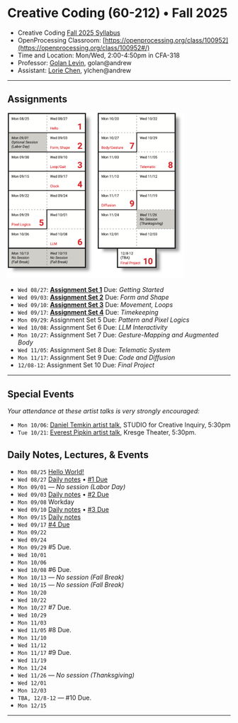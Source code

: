 # Creative Coding (60-212) • Fall 2025

* Creative Coding [Fall 2025 Syllabus](syllabus/60-212_syllabus_fall2025.md)
* OpenProcessing Classroom: [https://openprocessing.org/class/100952](https://openprocessing.org/class/100952#/)
* Time and Location: Mon/Wed, 2:00-4:50pm in CFA-318
* Professor: [Golan Levin](http://www.art.cmu.edu/people/golan-levin/), golan@andrew
* Assistant: [Lorie Chen](https://www.loriechen.com/), ylchen@andrew

---

## Assignments

<img src="syllabus/60-212_2025_schedule.png" width="400">

* `Wed 08/27`: [**Assignment Set 1**](assignments/assignment_1.md) Due: *Getting Started*
* `Wed 09/03`: [**Assignment Set 2**](assignments/assignment_2.md) Due: *Form and Shape*
* `Wed 09/10`: [**Assignment Set 3**](assignments/assignment_3.md) Due: *Movement, Loops*
* `Wed 09/17`: [**Assignment Set 4**](assignments/assignment_4.md) Due: *Timekeeping*
* `Mon 09/29`: Assignment Set 5 Due: *Pattern and Pixel Logics*
* `Wed 10/08`: Assignment Set 6 Due: *LLM Interactivity*
* `Mon 10/27`: Assignment Set 7 Due: *Gesture-Mapping and Augmented Body*
* `Wed 11/05`: Assignment Set 8 Due: *Telematic System*
* `Mon 11/17`: Assignment Set 9 Due: *Code and Diffusion*
* `12/08-12`: Assignment Set 10 Due: *Final Project*

---

## Special Events

*Your attendance at these artist talks is very strongly encouraged:*

* `Mon 10/06`: [Daniel Temkin artist talk](https://danieltemkin.com/), STUDIO for Creative Inquiry, 5:30pm 
* `Tue 10/21`: [Everest Pipkin artist talk](), Kresge Theater, 5:30pm.

## Daily Notes, Lectures, & Events

* `Mon 08/25` [Hello World!](daily_notes/20250825.md)
* `Wed 08/27` [Daily notes](daily_notes/20250827.md) • [#1 Due](assignments/assignment_1.md)
* `Mon 09/01` — *No session (Labor Day)*
* `Wed 09/03` [Daily notes](daily_notes/20250903.md) • [#2 Due](assignments/assignment_2.md)
* `Mon 09/08` Workday
* `Wed 09/10` [Daily notes](daily_notes/20250910.md) • [#3 Due](assignments/assignment_3.md)
* `Mon 09/15` [Daily notes](daily_notes/20250915.md)
* `Wed 09/17` [#4 Due](assignments/assignment_4.md)
* `Mon 09/22` 
* `Wed 09/24` 
* `Mon 09/29` #5 Due.
* `Wed 10/01` 
* `Mon 10/06` 
* `Wed 10/08` #6 Due.
* `Mon 10/13` — *No session (Fall Break)*
* `Wed 10/15` — *No session (Fall Break)*
* `Mon 10/20`
* `Wed 10/22` 
* `Mon 10/27` #7 Due.
* `Wed 10/29` 
* `Mon 11/03` 
* `Wed 11/05` #8 Due.
* `Mon 11/10` 
* `Wed 11/12` 
* `Mon 11/17` #9 Due.
* `Wed 11/19` 
* `Mon 11/24` 
* `Wed 11/26` — *No session (Thanksgiving)*
* `Wed 12/01` 
* `Mon 12/03` 
* `TBA, 12/8-12` — #10 Due.
* `Mon 12/15`

---


<!--

* `Mon 08/26`: [Hello World!](daily_notes/20240826.md)
* `Wed 08/28`: [Code & Form](daily_notes/20240828.md)
* `Wed 09/04`: [Movement](daily_notes/20240904.md)
* `Mon 09/09`: [Movement, Loops, Shaping Functions](daily_notes/20240909.md)
* `Wed 09/11`: [Guest lecture; Clocks](daily_notes/20240911.md)
* `Mon 09/16`: [Timekeeping (cont'd)](daily_notes/20240916.md)
* `Wed 09/18`: *Work session class; Golan away.*
* `Mon 09/23`: [Timekeeping worksession](daily_notes/20240923.md)
* `Wed 09/25`: [Timepiece Review](daily_notes/20240925.md)
* `Mon 09/30`: [AI + Worksession](daily_notes/20240930.md)
* `Mon 10/07`: [Computational Color](daily_notes/20241007.md)
* `Mon 10/07`: [Color+](daily_notes/20241009.md)
* `Mon 10/21`: [Pixel Logics I](daily_notes/20241021.md) + [Em](daily_notes/20241021_em.md)
* `Wed 10/23`: [Pixel Logics II](daily_notes/20241023.md)
* `Mon 10/28`: [Body Tracking](daily_notes/20241028.md)
* `Wed 10/30`: [Full-Body Interactive Art](daily_notes/20241030.md)
* `Mon 11/04`: *Work session for Body/Gesture project*
* `Wed 11/06`: [Teachable Interactions](daily_notes/20241106.md)
* `Mon 11/11`: [Introduction to ComfyUI](daily_notes/20241111.md)
* `Wed 11/13`: [Worksession for AI projects](daily_notes/20241113.md)
* `Mon 11/18`: Critique of Project 9
* `Wed 11/20`: TouchDesigner tutorial by Em
* `Mon 11/25`: [TD interaction & LittleBits](daily_notes/20241125.md)
* `Mon 12/02`: TouchDesigner worksession
* `Wed 12/04`: TouchDesigner worksession
* `Tue 12/10`: Final Presentations, 5:30-8:30pm
* `Mon 12/16`: *Remaining deliverables due, 12 Noon.*

Body/gait interp things to see: 
https://x.com/yugop/status/1842149619167531174
https://x.com/jtchomko/status/1935364536623562853?s=46&t=UdwSqA9DrI0efjW7u0Ittw

Shader template: 
https://openprocessing.org/sketch/2334454

-->




